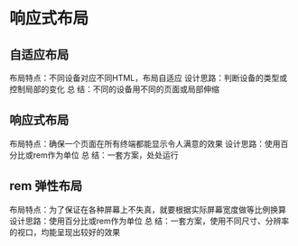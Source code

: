 # 响应式布局

## 自适应布局

布局特点：不同设备对应不同HTML，布局自适应 
设计思路：判断设备的类型或控制局部的变化
总    结：不同的设备用不同的页面或局部伸缩

## 响应式布局

布局特点：确保一个页面在所有终端都能显示令人满意的效果
设计思路：使用百分比或rem作为单位
总    结：一套方案，处处运行

## rem 弹性布局

布局特点：为了保证在各种屏幕上不失真，就要根据实际屏幕宽度做等比例换算
设计思路：使用百分比或rem作为单位
总    结：一套方案，使用不同尺寸、分辨率的视口，均能呈现出较好的效果
